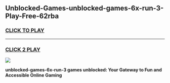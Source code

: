
## Unblocked-Games-unblocked-games-6x-run-3-Play-Free-62rba
<h3>
<a href="https://premium76.site?title=unblocked-games-6x-run-3&ref=24M">CLICK TO PLAY</a></h3>
<hr>

<h3>
<a href="https://premium76.site?title=unblocked-games-6x-run-3&ref=24M">CLICK 2 PLAY</a>
  
</h3>

<a href="https://premium76.site?title=unblocked-games-6x-run-3&ref=24M"><img src="https://clearcache.store/games.png"></a>


**unblocked-games-6x-run-3 games unblocked: Your Gateway to Fun and Accessible Online Gaming**
